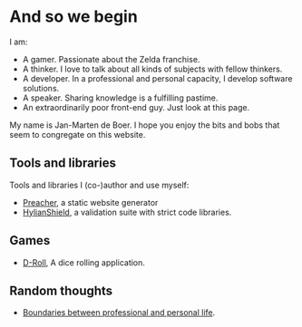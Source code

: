 # And so we begin

I am:

* A gamer. Passionate about the Zelda franchise.
* A thinker. I love to talk about all kinds of subjects with fellow thinkers.
* A developer. In a professional and personal capacity, I develop software solutions.
* A speaker. Sharing knowledge is a fulfilling pastime.
* An extraordinarily poor front-end guy. Just look at this page.

My name is Jan-Marten de Boer. I hope you enjoy the bits and bobs that seem to
congregate on this website.

## Tools and libraries

Tools and libraries I (co-)author and use myself:

* [Preacher](tools/preacher.html), a static website generator
* [HylianShield](tools/hylianshield.html), a validation suite with strict code libraries.

## Games

* [D-Roll](games/d-roll.html), A dice rolling application.

## Random thoughts

* [Boundaries between professional and personal life](random/boundaries.html).
